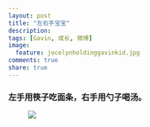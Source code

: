 ```yaml
---
layout: post
title: "左右手宝宝"
description: 
tags: [Gavin, 成长, 微博]
image:
  feature: jocelynholdinggavinkid.jpg
comments: true
share: true
---
```


### 左手用筷子吃面条，右手用勺子喝汤。 ###


<figure>
  <a  href="{{ site.url }}/images/2013-12-08-gavin.jpg">
  <img src="{{ site.url }}/images/2013-12-08-gavin.jpg">
  </a>
</figure>

